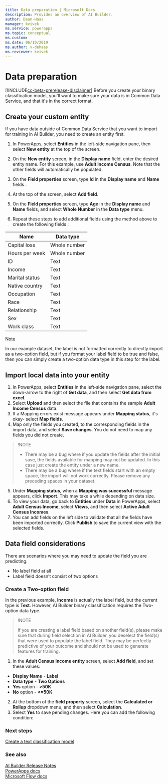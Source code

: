 ```yaml
---
title: Data preparation | Microsoft Docs
description: Provides an overview of AI Builder.
author: Dean-Haas
manager: kvivek
ms.service: powerapps
ms.topic: conceptual
ms.custom: 
ms.date: 06/10/2019
ms.author: v-dehaas
ms.reviewer: kvivek
---
```


# Data preparation

[!INCLUDE[cc-beta-prerelease-disclaimer](./includes/cc-beta-prerelease-disclaimer.md)]
Before you create your binary classification model, you'll want to make sure your data is in Common Data Service, and that it's in the correct format. 

## Create your custom entity
If you have data outside of Common Data Service that you want to import for training in AI Builder, you need to create an entity first.
 
1. In PowerApps, select **Entities** in the left-side navigation pane, then select **New entity** at the top of the screen.

2. On the **New entity** screen, in the **Display name** field, enter the desired entity name. For this example, use **Adult Income Census**. Note that the other fields will automatically be populated.
 
3. On the **Field properties** screen, type **Id** in the **Display name** and **Name** fields .
4. At the top of the screen, select **Add field**.
5.	On the **Field properties** screen, type **Age** in the **Display name** and **Name** fields, and select **Whole Number** in the **Data type** menu.
6. Repeat these steps to add additional fields using the method above to create the following fields :

|Name	|Data type|
|---|---|
|Capital loss|	Whole number|
|Hours per week|Whole number|
|ID|	Text|
|Income|	Text|
|Marital status|	Text|
|Native country|	Text|
|Occupation|	Text|
|Race|	Text|
|Relationship|	Text|
|Sex|	Text|
|Work class|	Text|

>[!NOTE]
>In our example dataset, the label is not formatted correctly to directly import as a two-option field, but if you format your label field to be true and false, then you can simply create a two-option data type in this step for the label.

## Import local data into your entity
 
1.	In PowerApps, select **Entities** in the left-side navigation pane, select the down-arrow to the right of **Get data**, and then select **Get data from excel**.
2.	Select **Upload** and then select the file that contains the sample **Adult Income Census** data.
3.	If a Mapping errors exist message appears under **Mapping status**, it's okay-  select **Map fields**.
4.	Map only the fields you created, to the corresponding fields in the import data, and select **Save changes**. You do not need to map any fields you did not create.

> !NOTE
> - There may be a bug where if you update the fields after the initial save, the fields available for mapping may not be updated. In this case just create the entity under a new name.
> - There may be a bug where if the text fields start with an empty space, the import will not work correctly. Please remove any preceding spaces in your dataset.

5.	Under **Mapping status**, when a **Mapping was successful** message appears,  click **Import**. This may take a while depending on data size.
6.	 To view your data,  go back to **Entities** under **Data** in PowerApps, select **Adult Census Income**, select **Views**, and then select **Active Adult Census Incomes**.
7.	 You can add fields on the left side to validate that all the fields have been imported correctly. Click **Publish** to save the current view with the selected fields.

## Data field considerations
There are scenarios where you may need to update the field you are predicting.
- No label field at all
- Label field doesn’t consist of two options
### Create a Two-option field
In the previous example, **Income** is actually the label field, but the current type is **Text**. However, AI Builder binary classification requires the Two-option data type.
> !NOTE
> 
>If you are creating a label field based on another field(s),  please make sure that  during field selection in AI Builder, you deselect the field(s) that were used to populate the label field. They may be perfectly predictive of your outcome and should not be used to generate features for training.

1.	In the **Adult Census Income entity** screen, select **Add field**, and set these values:
- **Display Name** - **Label**
- **Data type** - **Two Options**
- **Yes** option - **>50K**
- **No** option - **<=50K**
2.	At the bottom of the **field property** screen, select the **Calculated or Rollup** dropdown menu, and then select **Calculation**.
3.	Select **Yes** to save pending changes. Here you can add the following condition:


### Next steps
[Create a text classification model](create-text-classification-model.md) 

### See also
[AI Builder Release Notes](/power-platform-release-notes/october19/ai-builder)<br/>
[PowerApps docs](https://docs.microsoft.com/powerapps/)<br/>
[Microsoft Flow docs](https://docs.microsoft.com/flow/getting-started)
